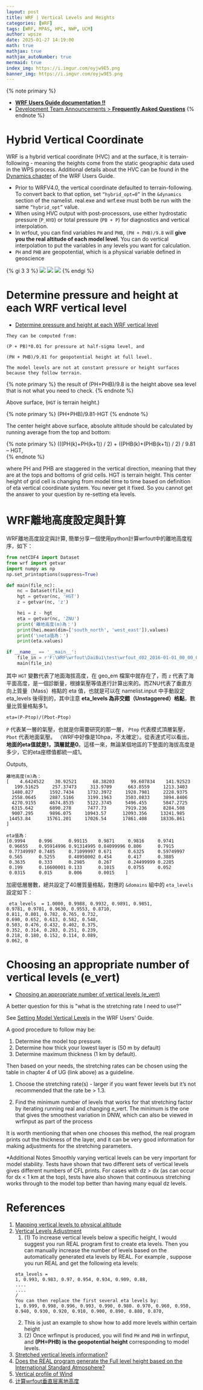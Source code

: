 ```yaml
---
layout: post
title: WRF | Vertical Levels and Heights
categories: [WRF]
tags: [WRF, MPAS, HPC, NWP, UCM]
author: wpsze
date: 2025-01-27 14:19:00
math: true
mathjax: true
mathjax_autoNumber: true
mermaid: true
index_img: https://i.imgur.com/oyjw9E5.png
banner_img: https://i.imgur.com/oyjw9E5.png
---
```


{% note primary %}
- [**WRF Users Guide documentation !!**](https://www2.mmm.ucar.edu/wrf/users/wrf_users_guide/build/html/index.html)
- [Development Team Announcements > **Frequently Asked Questions**](https://forum.mmm.ucar.edu/forums/frequently-asked-questions.115/)
{% endnote %}

# Hybrid Vertical Coordinate

WRF is a hybrid vertical coordinate (HVC) and at the surface, it is terrain-following - meaning the heights come from the static geographic data used in the WPS process. Additional details about the HVC can be found in the [Dynamics chapter](https://www2.mmm.ucar.edu/wrf/users/wrf_users_guide/build/html/dynamics.html) of the WRF Users Guide.

- Prior to WRFV4.0, the vertical coordinate defaulted to terrain-following. To convert back to that option, set `“hybrid_opt=0”` in the `&dynamics` section of the namelist. real.exe and wrf.exe must both be run with the same `“hybrid_opt”` value.
- When using HVC output with post-processors, use either hydrostatic pressure (`P_HYD`) or total pressure (`PB + P`) for diagnostics and vertical interpolation.
- In wrfout, you can find variables `PH` and `PHB`, `(PH + PHB)/9.8` will **give you the real altitude of each model level**. You can do vertical interpolation to put the variables in any levels you want for calculation.
- `PH` and `PHB` are geopotential, which is a physical variable defined in geoscience

{% gi 3 3 %}
![](https://i.imgur.com/3ECQSPE.png)
![](https://i.imgur.com/v4MPzsr.png)
![](https://i.imgur.com/oyjw9E5.png)
{% endgi %}

# Determine pressure and height at each WRF vertical level

- [Determine pressure and height at each WRF vertical level](https://forum.mmm.ucar.edu/threads/determine-pressure-and-height-at-each-wrf-vertical-level.114/)

```text
They can be computed from:

(P + PB)*0.01 for pressure at half-sigma level, and

(PH + PHB)/9.81 for geopotential height at full level.

The model levels are not at constant pressure or height surfaces because they follow terrain.
```

{% note primary %}
the result of (PH+PHB)/9.8 is the height above sea level that is not what you need to check.
{% endnote %}

Above surface, (`HGT` is terrain height.)

{% note primary %}
(PH+PHB)/9.81-HGT
{% endnote %}

The center height above surface, absolute altitude should be calculated by running average from the top and bottom:  

{% note primary %}
(((PH(k)+PH(k+1)) / 2) + ((PHB(k)+(PHB(k+1)) / 2) / 9.81 – HGT,  
{% endnote %}

where PH and PHB are staggered in the vertical direction, meaning that they are at the tops and bottoms of grid cells. HGT is terrain height. This center height of grid cell is changing from model time to time based on definition of eta vertical coordinate system. You never get it fixed. So you cannot get the answer to your question by re-setting eta levels.  

# WRF離地⾼度設定與計算

WRF離地⾼度設定與計算, 簡單分享⼀個使⽤python計算wrfout中的離地⾼度程序，如下：

```python
from netCDF4 import Dataset
from wrf import getvar
import numpy as np
np.set_printoptions(suppress=True)

def main(file_nc):
    nc = Dataset(file_nc)
    hgt = getvar(nc, 'HGT')
    z = getvar(nc, 'z')

    hei = z - hgt
    eta = getvar(nc, 'ZNU')
    print('離地高度(m)為：')
    print(hei.mean(dim=['south_north', 'west_east']).values)
    print('\neta值為：')
    print(eta.values)

if __name__ == '__main__':
    file_in = r'F:\WRF\wrfout\DaiBu1\test\wrfout_d02_2016-01-01_00_00_00'
    main(file_in)
```

其中 `HGT` 變數代表了地面海拔高度，在 geo_em 檔案中就存在了，而 `z` 代表了海平面高度，是一個診斷量，根據氣壓等值進行計算出來的。而ZNU代表了垂直方向上質量（Mass）格點的 eta 值，也就是可以在 namelist.input 中手動設定 eta_levels 後得到的，其中注意 **eta_levels 為非交錯（Unstaggered）格點**，數量比質量格點多1。

```text
eta=(P-Ptop)/(Pbot-Ptop)
```

`P` 代表某一層的氣壓，也就是​​你需要研究的那一層， `Ptop` 代表模式頂層氣壓， `Pbot` 代表地面氣壓。 （WRF中好像是10hpa，不太確定）。從表達式可以看出，**地面的eta值就是1，頂層就是0**。這樣一來，無論某個地區的下墊面的海拔高度是多少，它的eta座標值都統一成1。

Outputs,

```console
離地高度(m)為：
[    4.6424522    30.92521      68.38203      99.607834    141.92523
   199.51625     257.37473     313.9709      663.8559     1213.3403
  1480.827      1592.7434     1732.3972     1928.7981     2228.9375
  2558.0645     2887.5166     3199.1963     3503.0833     3894.8406
  4270.9155     4674.8535     5122.3745     5496.455      5847.2725
  6315.642      6890.278      7477.73       7919.236      8284.508
  9007.295      9896.075     10943.57      12093.356     13241.985
 14453.84      15761.201     17026.54      17861.408     18336.861    ]

eta值為：
[0.9994     0.996      0.99115    0.9871     0.9816     0.9741
 0.96655    0.95914996 0.91314995 0.84099996 0.806      0.7915
 0.77349997 0.7485     0.71099997 0.671      0.6325     0.59749997
 0.565      0.5255     0.48950002 0.454      0.417      0.3885
 0.3635     0.333      0.2985     0.267      0.24499999 0.2285
 0.199      0.16600001 0.133      0.1015     0.0755     0.052
 0.0315     0.015      0.006      0.0015    ]
```

加密低層層數，總共設定了40層質量格點，對應的 `&domains` 組中的 `eta_levels` 設定如下：

```namelist
 eta_levels  = 1.0000, 0.9988, 0.9932, 0.9891, 0.9851,
0.9781, 0.9701, 0.9630, 0.9553, 0.8710,
0.811, 0.801, 0.782, 0.765, 0.732,
0.690, 0.652, 0.613, 0.582, 0.548,
0.503, 0.476, 0.432, 0.402, 0.375,
0.352, 0.314, 0.283, 0.251, 0.239,
0.218, 0.180, 0.152, 0.114, 0.089,
0.062, 0
```

# Choosing an appropriate number of vertical levels (e_vert)

- [Choosing an appropriate number of vertical levels (e_vert)](https://forum.mmm.ucar.edu/threads/choosing-an-appropriate-number-of-vertical-levels-e_vert.10682/)
  

A better question for this is "what is the stretching rate I need to use?"

See [Setting Model Vertical Levels](https://www2.mmm.ucar.edu/wrf/users/wrf_users_guide/build/html/initialization.html#setting-model-vertical-levels) in the WRF Users' Guide.

A good procedure to follow may be:

1. Determine the model top pressure.
2. Determine how thick your lowest layer is (50 m by default)
3. Determine maximum thickness (1 km by default).

Then based on your needs, the stretching rates can be chosen using the table in chapter 4 of UG (link above) as a guideline.

1. Choose the stretching rate(s) - larger if you want fewer levels but it’s not recommended that the rate be > 1.3.
2) Find the minimum number of levels that works for that stretching factor by iterating running real and changing e_vert. The minimum is the one that gives the smoothest variation in DNW, which can also be viewed in wrfinput as part of the process

It is worth mentioning that when one chooses this method, the real program prints out the thickness of the layer, and it can be very good information for making adjustments for the stretching parameters.

*Additional Notes
Smoothly varying vertical levels can be very important for model stability. Tests have shown that two different sets of vertical levels gives different numbers of CFL prints.
For cases with dz > dx (as can occur for dx < 1 km at the top), tests have also shown that continuous stretching works through to the model top better than having many equal dz levels.


# References

1. [Mapping vertical levels to physical altitude](https://forum.mmm.ucar.edu/threads/mapping-vertical-levels-to-physical-altitude.9906/)
2. [Vertical Levels Adjustment](https://forum.mmm.ucar.edu/threads/vertical-levels-adjustment.5638/)
   1. (1) To increase vertical levels below a specific height, I would suggest you run REAL program first to create eta levels. Then you can manually increase the number of levels based on the automatically generated eta levels by REAL. For example , suppose you run REAL and get the following eta levels:
    ```text
    eta_levels =
    1, 0.993, 0.983, 0.97, 0.954, 0.934, 0.909, 0.88,
    ....
    ....
    /
    You can then replace the first several eta levels by:
    1, 0.999, 0.998, 0.996, 0.993, 0.990, 0.980. 0.970, 0.960, 0.950,
    0.940, 0.930, 0.920, 0.910, 0.900, 0.890, 0.880, 0.870,
    ```
    2. This is just an example to show how to add more levels within certain height
    3. (2) Once wrfinput is produced, you will find `PH` and `PHB` in wrfinput, and **(PH=PHB) is the geopotential height** corresponding to model levels.
 3. [Stretched vertical levels information?](https://forum.mmm.ucar.edu/threads/stretched-vertical-levels-information.14975/)
 4. [Does the REAL program generate the Full level height based on the International Standard Atmosphere?](https://forum.mmm.ucar.edu/threads/does-the-real-program-generate-the-full-level-height-based-on-the-international-standard-atmosphere.16833/)
 5. [Vertical profile of Wind](https://forum.mmm.ucar.edu/threads/vertical-profile-of-wind.16348/)
 6. [计算wrfout垂直层离地高度](https://mp.weixin.qq.com/s/4txXV2kuYktlvasxkiKdeg)